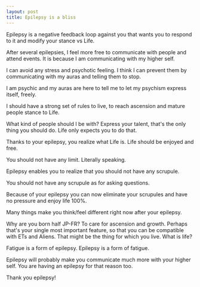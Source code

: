 ```yaml
---
layout: post
title: Epilepsy is a bliss 
---
```


Epilepsy is a negative feedback loop against you
that wants you to respond to it and modify your stance vs Life.

After several epilepsies, I feel more free to communicate with people and attend events.
It is because I am communicating with my higher self.

I can avoid any stress and psychotic feeling.
I think I can prevent them by communicating with my auras and telling them to stop.

I am psychic and my auras are here to tell me to let my psychism express itself, freely.

I should have a strong set of rules to live, to reach ascension and mature people stance to Life.

What kind of people should I be with?
Express your talent, that's the only thing you should do.
Life only expects you to do that.

Thanks to your epilepsy, you realize what Life is.
Life should be enjoyed and free.

You should not have any limit. Literally speaking.

Epilepsy enables you to realize that you should not have any scrupule.

You should not have any scrupule as for asking questions.

Because of your epilepsy you can now eliminate your scrupules and have no pressure and enjoy life 100%.

Many things make you think/feel different right now after your epilepsy.

Why are you born half JP-FR?
To care for ascension and growth.
Perhaps that's your single most important feature, so that you can be compatible with ETs and Aliens.
That might be the thing for which you live.
What is life?

Fatigue is a form of epilepsy.
Epilepsy is a form of fatigue.

Epilepsy will probably make you communicate much more with your higher self.
You are having an epilepsy for that reason too.

Thank you epilepsy!
